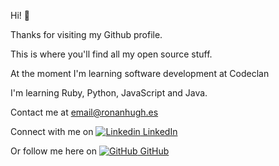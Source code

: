 Hi! 👋

Thanks for visiting my Github profile. 

This is where you'll find all my open source stuff.

At the moment I'm learning software development at Codeclan

I'm learning Ruby, Python, JavaScript and Java.

Contact me at email@ronanhugh.es

Connect with me on [![Linkedin](https://i.stack.imgur.com/gVE0j.png) LinkedIn](https://www.linkedin.com/in/ronan-hughes)

Or follow me here on [![GitHub](https://i.stack.imgur.com/tskMh.png) GitHub](https://github.com/rhughes490)

